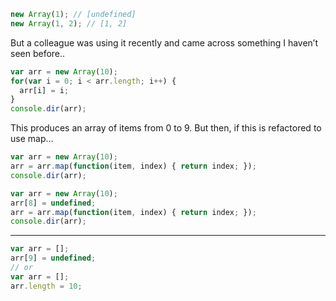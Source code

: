 ```js
new Array(1); // [undefined]
new Array(1, 2); // [1, 2]
```

But a colleague was using it recently and came across something I haven’t seen before..

```js
var arr = new Array(10);
for(var i = 0; i < arr.length; i++) {
  arr[i] = i;
}
console.dir(arr);
```

This produces an array of items from 0 to 9. But then, if this is refactored to use map…

```js
var arr = new Array(10);
arr = arr.map(function(item, index) { return index; });
console.dir(arr);
```

```js
var arr = new Array(10);
arr[8] = undefined;
arr = arr.map(function(item, index) { return index; });
console.dir(arr);
```

---

```js
var arr = [];
arr[9] = undefined;
// or
var arr = [];
arr.length = 10;
```
